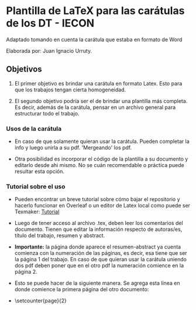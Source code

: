 # Plantilla de LaTeX para las carátulas de los DT - IECON

Adaptado tomando en cuenta la carátula que estaba en formato de Word

Elaborada por: Juan Ignacio Urruty.

## Objetivos

1) El primer objetivo es brindar una carátula en formato Latex. Esto para que
los trabajos tengan cierta homogeneidad.

2) El segundo objetivo podría ser el de brindar una plantilla más completa. Es
decir, además de la carátula, pensar en un archivo general para estructurar
todo el trabajo.

### Usos de la carátula

- En caso de que solamente quieran usar la carátula. Pueden completar la info
y luego unirla a su pdf. 'Mergeando' los pdf.

- Otra posibilidad es incorporar el código de la plantilla a su documento y
editarlo desde ahi mismo. No se cuán recomendable o práctica puede resultar esta opción.

### Tutorial sobre el uso

- Pueden encontrar un breve tutorial sobre cómo bajar el repositorio y hacerlo funcionar en Overleaf o un editor de Latex local como puede ser Texmaker: [Tutorial](https://fcea.udelar.edu.uy/images/micrositios/programa_posgrados/maestria_economia/2023/Tutorial_plantilla_latex.pdf)

- Luego de tener acceso al archivo .tex, deben leer los comentarios del documento. Tienen que editar la información respecto de autoras/es, título del trabajo, resumen y abstract.

- **Importante:** la página donde aparece el resumen-abstract ya cuenta comienza con la numeración de las páginas, es decir, esa tiene que ser la página 1 del trabajo. En caso de que quieran usar la carátula uniendo dos pdf deben poner que en el otro pdf la numeración comience en la página 2.

- Esto se puede hacer de la siguiente manera. Se agrega esta línea en donde comience la primera página del otro documento: 

- \setcounter{page}{2}
